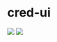 # cred-ui
![](https://https://github.com/withwit/cred-ui/blob/main/Screenshot_20231231-202844_credui.png)
![](https://lh3.googleusercontent.com/drive-viewer/AEYmBYRjpQ1J_R0roTtgyl_g740vxAZhV5KAXjPOndTmBYWNL4dlL6kwroDM0rgFnp8HDZ_tgjWuL1jdZN8NhgMcD4bUnAOAYA=w2560-h1399)
